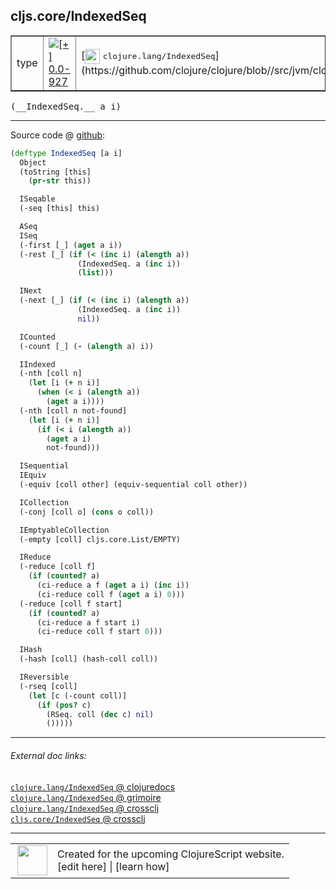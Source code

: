 ## cljs.core/IndexedSeq



 <table border="1">
<tr>
<td>type</td>
<td><a href="https://github.com/cljsinfo/cljs-api-docs/tree/0.0-927"><img valign="middle" alt="[+] 0.0-927" title="Added in 0.0-927" src="https://img.shields.io/badge/+-0.0--927-lightgrey.svg"></a> </td>
<td>
[<img height="24px" valign="middle" src="http://i.imgur.com/1GjPKvB.png"> <samp>clojure.lang/IndexedSeq</samp>](https://github.com/clojure/clojure/blob//src/jvm/clojure/lang/IndexedSeq.java)
</td>
</tr>
</table>


 <samp>
(__IndexedSeq.__ a i)<br>
</samp>

---







Source code @ [github](https://github.com/clojure/clojurescript/blob/r1586/src/cljs/cljs/core.cljs#L580-L642):

```clj
(deftype IndexedSeq [a i]
  Object
  (toString [this]
    (pr-str this))

  ISeqable
  (-seq [this] this)

  ASeq
  ISeq
  (-first [_] (aget a i))
  (-rest [_] (if (< (inc i) (alength a))
               (IndexedSeq. a (inc i))
               (list)))

  INext
  (-next [_] (if (< (inc i) (alength a))
               (IndexedSeq. a (inc i))
               nil))

  ICounted
  (-count [_] (- (alength a) i))

  IIndexed
  (-nth [coll n]
    (let [i (+ n i)]
      (when (< i (alength a))
        (aget a i))))
  (-nth [coll n not-found]
    (let [i (+ n i)]
      (if (< i (alength a))
        (aget a i)
        not-found)))

  ISequential
  IEquiv
  (-equiv [coll other] (equiv-sequential coll other))

  ICollection
  (-conj [coll o] (cons o coll))

  IEmptyableCollection
  (-empty [coll] cljs.core.List/EMPTY)

  IReduce
  (-reduce [coll f]
    (if (counted? a)
      (ci-reduce a f (aget a i) (inc i))
      (ci-reduce coll f (aget a i) 0)))
  (-reduce [coll f start]
    (if (counted? a)
      (ci-reduce a f start i)
      (ci-reduce coll f start 0)))

  IHash
  (-hash [coll] (hash-coll coll))

  IReversible
  (-rseq [coll]
    (let [c (-count coll)]
      (if (pos? c)
        (RSeq. coll (dec c) nil)
        ()))))
```

<!--
Repo - tag - source tree - lines:

 <pre>
clojurescript @ r1586
└── src
    └── cljs
        └── cljs
            └── <ins>[core.cljs:580-642](https://github.com/clojure/clojurescript/blob/r1586/src/cljs/cljs/core.cljs#L580-L642)</ins>
</pre>

-->

---



###### External doc links:

[`clojure.lang/IndexedSeq` @ clojuredocs](http://clojuredocs.org/clojure.lang/IndexedSeq)<br>
[`clojure.lang/IndexedSeq` @ grimoire](http://conj.io/store/v1/org.clojure/clojure/1.7.0-beta3/clj/clojure.lang/IndexedSeq/)<br>
[`clojure.lang/IndexedSeq` @ crossclj](http://crossclj.info/fun/clojure.lang/IndexedSeq.html)<br>
[`cljs.core/IndexedSeq` @ crossclj](http://crossclj.info/fun/cljs.core.cljs/IndexedSeq.html)<br>

---

 <table>
<tr><td>
<img valign="middle" align="right" width="48px" src="http://i.imgur.com/Hi20huC.png">
</td><td>
Created for the upcoming ClojureScript website.<br>
[edit here] | [learn how]
</td></tr></table>

[edit here]:https://github.com/cljsinfo/cljs-api-docs/blob/master/cljsdoc/cljs.core/IndexedSeq.cljsdoc
[learn how]:https://github.com/cljsinfo/cljs-api-docs/wiki/cljsdoc-files

<!--

This information was too distracting to show to readers, but I'll leave it
commented here since it is helpful to:

- pretty-print the data used to generate this document
- and show how to retrieve that data



The API data for this symbol:

```clj
{:ns "cljs.core",
 :name "IndexedSeq",
 :signature ["[a i]"],
 :history [["+" "0.0-927"]],
 :type "type",
 :full-name-encode "cljs.core/IndexedSeq",
 :source {:code "(deftype IndexedSeq [a i]\n  Object\n  (toString [this]\n    (pr-str this))\n\n  ISeqable\n  (-seq [this] this)\n\n  ASeq\n  ISeq\n  (-first [_] (aget a i))\n  (-rest [_] (if (< (inc i) (alength a))\n               (IndexedSeq. a (inc i))\n               (list)))\n\n  INext\n  (-next [_] (if (< (inc i) (alength a))\n               (IndexedSeq. a (inc i))\n               nil))\n\n  ICounted\n  (-count [_] (- (alength a) i))\n\n  IIndexed\n  (-nth [coll n]\n    (let [i (+ n i)]\n      (when (< i (alength a))\n        (aget a i))))\n  (-nth [coll n not-found]\n    (let [i (+ n i)]\n      (if (< i (alength a))\n        (aget a i)\n        not-found)))\n\n  ISequential\n  IEquiv\n  (-equiv [coll other] (equiv-sequential coll other))\n\n  ICollection\n  (-conj [coll o] (cons o coll))\n\n  IEmptyableCollection\n  (-empty [coll] cljs.core.List/EMPTY)\n\n  IReduce\n  (-reduce [coll f]\n    (if (counted? a)\n      (ci-reduce a f (aget a i) (inc i))\n      (ci-reduce coll f (aget a i) 0)))\n  (-reduce [coll f start]\n    (if (counted? a)\n      (ci-reduce a f start i)\n      (ci-reduce coll f start 0)))\n\n  IHash\n  (-hash [coll] (hash-coll coll))\n\n  IReversible\n  (-rseq [coll]\n    (let [c (-count coll)]\n      (if (pos? c)\n        (RSeq. coll (dec c) nil)\n        ()))))",
          :title "Source code",
          :repo "clojurescript",
          :tag "r1586",
          :filename "src/cljs/cljs/core.cljs",
          :lines [580 642]},
 :full-name "cljs.core/IndexedSeq",
 :clj-symbol "clojure.lang/IndexedSeq"}

```

Retrieve the API data for this symbol:

```clj
;; from Clojure REPL
(require '[clojure.edn :as edn])
(-> (slurp "https://raw.githubusercontent.com/cljsinfo/cljs-api-docs/catalog/cljs-api.edn")
    (edn/read-string)
    (get-in [:symbols "cljs.core/IndexedSeq"]))
```

-->
